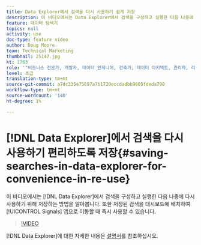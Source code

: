 ```yaml
---
title: Data Explorer에서 검색을 다시 사용하기 쉽게 저장
description: 이 비디오에서는 Data Explorer에서 검색을 구성하고 실행한 다음 나중에 다시 사용하기 위해 저장하는 방법을 알아봅니다. 또한 저장된 검색을 대시보드에 배치하여 신호 앱으로 이동할 때 즉시 사용할 수 있습니다.
feature: 데이터 탐색기
topics: null
activity: use
doc-type: feature video
author: Doug Moore
team: Technical Marketing
thumbnail: 25147.jpg
kt: 1763
role: '"비즈니스 전문가, 개발자, 데이터 엔지니어, 건축가, 데이터 아키텍트, 관리자, 리더"'
level: 초급
translation-type: tm+mt
source-git-commit: a7dc335e75697a7b1720eccdadbb9605fdeda798
workflow-type: tm+mt
source-wordcount: '140'
ht-degree: 1%

---
```



# [!DNL Data Explorer]에서 검색을 다시 사용하기 편리하도록 저장{#saving-searches-in-data-explorer-for-convenience-in-re-use}

이 비디오에서는 [!DNL Data Explorer]에서 검색을 구성하고 실행한 다음 나중에 다시 사용하기 위해 저장하는 방법을 알아봅니다. 또한 저장된 검색을 대시보드에 배치하여 [!UICONTROL Signals] 앱으로 이동할 때 즉시 사용할 수 있습니다.

>[!VIDEO](https://video.tv.adobe.com/v/25147/?quality=12)

[!DNL Data Explorer]에 대한 자세한 내용은 [설명서](https://experiencecloud.adobe.com/resources/help/en_US/aam/data-explorer.html)를 참조하십시오.